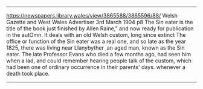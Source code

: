 
---

https://newspapers.library.wales/view/3865588/3865596/88/
Welsh Gazette and West Wales Advertiser
3rd March 1904
p8
The Sin eater is the title of the book just finished by Allen Raine," and now ready for publication in the autOmn. It deals with an old Welsh custom, long since extinct The office or function of the Sin eater was a real one, and so late as the year 1825, there was living near Llanybyther ,an aged man, known as the Sin eater. The late Professor Evans who died a few months ago, had seen him when a lad, and could remember hearing people talk of the custom, which had been one of ordinary occurrence in their parents' days. whenever a death took place.

---


